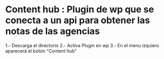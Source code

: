 # Content hub : Plugin de wp que se conecta a un api para obtener las notas de las agencias

1.- Descarga el directorio
2.- Activa Plugin en wp
3.- En el menu izquiero aparecerá el botón "Content hub"
